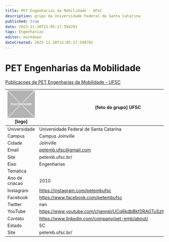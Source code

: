 ```yaml
---
title: PET Engenharias da Mobilidade - UFSC
description: grupo da Universidade Federal de Santa Catarina
published: true
date: 2023-11-30T15:05:17.594781
tags: Engenharias
editor: markdown
dateCreated: 2023-11-30T15:05:17.594781
---
```


# PET Engenharias da Mobilidade

[Publicacoes de PET Engenharias da Mobilidade - UFSC](/atividade/76PETEngenhariasdaMobilidadeUFSC/feed)

| ![placeholder.png](/placeholder.png) [logo] | [foto do grupo] UFSC         |
| ------------------------------------------- | ------------------------------------------------- |
| Universidade                                | Universidade Federal de Santa Catarina      |
| Campus                                      | Campus Joinville            |
| Cidade                                      | Joinville             |
| Email                                       | petemb.ufsc@gmail.com             |
| Site                                        | petemb.ufsc.br/              |
| Eixo                                        | Engenharias              |
| Tematica                                    |           |
| Ano de criacao                              | 2010        |
| Instagram                                   | https://instagram.com/petembufsc         |
| Facebook                                    | https://www.facebook.com/petembufsc          |
| Twitter                                     | nan           |
| YouTube                                     | https://www.youtube.com/channel/UCq6kdbBkf0RAGTuSzhMk_Vg/featured           |
| Contato                                     | https://www.linkedin.com/company/pet-emb/about/         |
| Estado                                      |  SC            |
| Site                                        | petemb.ufsc.br/ |
